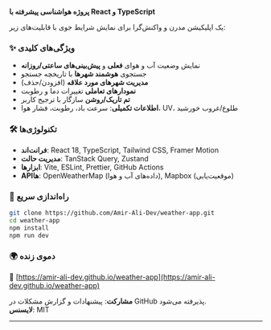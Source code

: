 **پروژه هواشناسی پیشرفته با React و TypeScript**  

یک اپلیکیشن مدرن و واکنش‌گرا برای نمایش شرایط جوی با قابلیت‌های زیر:  

### ✨ **ویژگی‌های کلیدی**  
- نمایش وضعیت آب و هوای **فعلی** و **پیش‌بینی‌های ساعتی/روزانه**  
- جستجوی **هوشمند شهرها** با تاریخچه جستجو  
- **مدیریت شهرهای مورد علاقه** (افزودن/حذف)  
- **نمودارهای تعاملی** تغییرات دما و رطوبت  
- **تم تاریک/روشن** سازگار با ترجیح کاربر  
- **اطلاعات تکمیلی**: سرعت باد، رطوبت، فشار هوا، UV، طلوع/غروب خورشید  

### 🛠 **تکنولوژی‌ها**  
- **فرانت‌اند**: React 18, TypeScript, Tailwind CSS, Framer Motion  
- **مدیریت حالت**: TanStack Query, Zustand  
- **ابزارها**: Vite, ESLint, Prettier, GitHub Actions  
- **APIها**: OpenWeatherMap (داده‌های آب و هوا), Mapbox (موقعیت‌یابی)  

### 🚀 **راه‌اندازی سریع**  
```bash
git clone https://github.com/Amir-Ali-Dev/weather-app.git
cd weather-app
npm install
npm run dev
```

### 🌍 **دموی زنده**  
🔗 [https://amir-ali-dev.github.io/weather-app](https://amir-ali-dev.github.io/weather-app)  

**مشارکت**: پیشنهادات و گزارش مشکلات در GitHub پذیرفته می‌شود.  
**لایسنس**: MIT  

--- 
